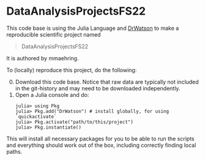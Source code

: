 # DataAnalysisProjectsFS22

This code base is using the Julia Language and [DrWatson](https://juliadynamics.github.io/DrWatson.jl/stable/)
to make a reproducible scientific project named
> DataAnalysisProjectsFS22

It is authored by mmaehring.

To (locally) reproduce this project, do the following:

0. Download this code base. Notice that raw data are typically not included in the
   git-history and may need to be downloaded independently.
1. Open a Julia console and do:
   ```
   julia> using Pkg
   julia> Pkg.add("DrWatson") # install globally, for using `quickactivate`
   julia> Pkg.activate("path/to/this/project")
   julia> Pkg.instantiate()
   ```

This will install all necessary packages for you to be able to run the scripts and
everything should work out of the box, including correctly finding local paths.
